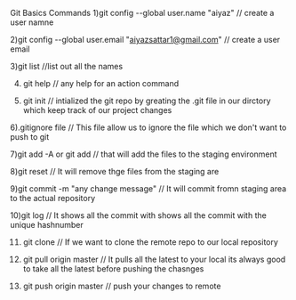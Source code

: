 Git Basics Commands
1)git config --global user.name "aiyaz"   // create a user namne

2)git config --global user.email "aiyazsattar1@gmail.com" // create a user email

3)git list //list out all the names

4) git help <verb> // any help for an action command

5) git init // intialized the git repo by greating the .git file in our dirctory which keep track of our project changes
 
6).gitignore file // This file allow us to ignore the file which we don't want to push to git 

7)git add -A or git add <any-file> // that will add the files to the staging environment

8)git reset // It will remove thge files from the staging are

9)git commit -m "any change message" // It will commit fromn staging area to the actual repository

10)git log // It shows all the commit with shows all the commit with the unique hashnumber

11) git clone <Git url> <path to clone> // If we want to clone the remote repo to our local repository

12) git pull origin master // It pulls all the latest to your local its always good to take all the latest before pushing the chasnges

13) git push origin master // push your changes to remote